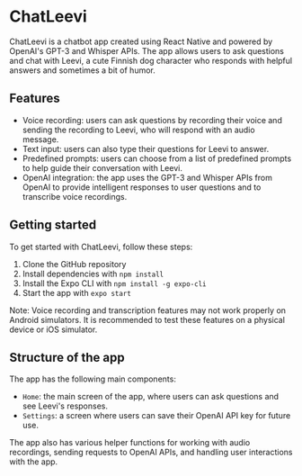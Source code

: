 # ChatLeevi

ChatLeevi is a chatbot app created using React Native and powered by OpenAI's GPT-3 and Whisper APIs. The app allows users to ask questions and chat with Leevi, a cute Finnish dog character who responds with helpful answers and sometimes a bit of humor.

## Features

- Voice recording: users can ask questions by recording their voice and sending the recording to Leevi, who will respond with an audio message.
- Text input: users can also type their questions for Leevi to answer.
- Predefined prompts: users can choose from a list of predefined prompts to help guide their conversation with Leevi.
- OpenAI integration: the app uses the GPT-3 and Whisper APIs from OpenAI to provide intelligent responses to user questions and to transcribe voice recordings.

## Getting started

To get started with ChatLeevi, follow these steps:

1. Clone the GitHub repository
2. Install dependencies with `npm install`
3. Install the Expo CLI with `npm install -g expo-cli`
4. Start the app with `expo start`

Note: Voice recording and transcription features may not work properly on Android simulators. It is recommended to test these features on a physical device or iOS simulator.

## Structure of the app

The app has the following main components:

- `Home`: the main screen of the app, where users can ask questions and see Leevi's responses.
- `Settings`: a screen where users can save their OpenAI API key for future use.

The app also has various helper functions for working with audio recordings, sending requests to OpenAI APIs, and handling user interactions with the app.
